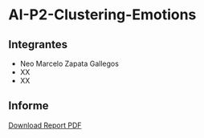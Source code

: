 # AI-P2-Clustering-Emotions

## Integrantes
- Neo Marcelo Zapata Gallegos
- XX
- XX

## Informe
[Download Report PDF](link)